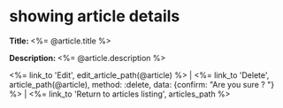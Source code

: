 <h1>showing article details</h1>
<p><strong>Title: </strong><%= @article.title %></p>
<p><strong>Description: </strong><%= @article.description %></p>

<%= link_to 'Edit', edit_article_path(@article) %> |
<%= link_to 'Delete', article_path(@article), method: :delete, data: {confirm: "Are you sure ? "}  %> |
<%= link_to 'Return to articles listing', articles_path %>
